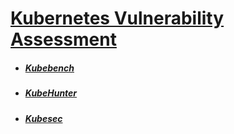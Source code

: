 # [Kubernetes Vulnerability Assessment](README.md)


* ##### [Kubebench](Kube-Bench/README.md)

* ##### [KubeHunter](Kube-Hunter/README.md)

* ##### [Kubesec](Kube-Sec/README.md)
